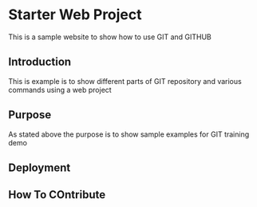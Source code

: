 # Starter Web Project

This is a sample website to show how to use GIT and GITHUB

## Introduction

This is example is to show different parts of GIT repository and various commands using a web project

## Purpose

As stated above the purpose is to show sample examples for GIT training demo

## Deployment

## How To COntribute